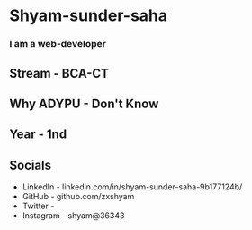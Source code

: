 # Shyam-sunder-saha
### I am a web-developer

## Stream - BCA-CT 
## Why ADYPU - Don't Know 
## Year - 1nd

## Socials
* LinkedIn - linkedin.com/in/shyam-sunder-saha-9b177124b/  
* GitHub -  github.com/zxshyam
* Twitter -  
* Instagram - shyam@36343
